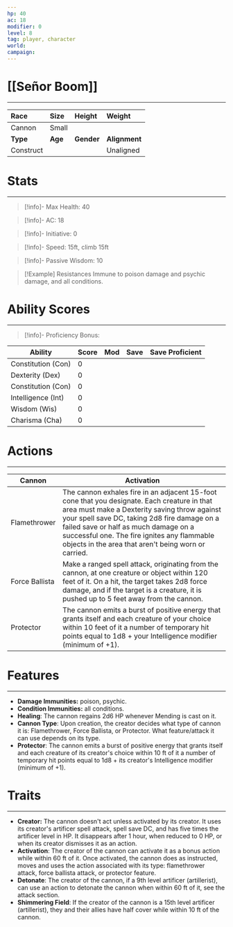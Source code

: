 ```yaml
---
hp: 40
ac: 18
modifier: 0 
level: 8
tag: player, character
world: 
campaign: 
---
```


# [[Señor Boom]]

---

|Race|Size|Height|Weight|
|:--|:--|:--|:--|
|Cannon|Small|  |  |
|**Type**|**Age**|**Gender**|**Alignment**|
|Construct|  |  |Unaligned|


# Stats
---

>[!info]- Max Health: 40
 
 >[!info]- AC: 18
 
 >[!info]- Initiative: 0

 >[!info]- Speed:  15ft, climb 15ft 

>[!info]- Passive Wisdom: 10

>[!Example] Resistances
> Immune to poison damage and psychic damage, and all conditions.
> 


# Ability Scores
---
>[!info]- Proficiency Bonus: 

| Ability            | Score | Mod | Save |Save Proficient |
| ------------------ | ----- | --- | ---- | --------------- |
| Constitution (Con) |0|     |      |                 |
| Dexterity (Dex)    |0|     |      |                 |
| Constitution (Con) |0|     |      |                 |
| Intelligence (Int) |0|     |      |                 |
| Wisdom (Wis)       |0|     |      |                 |
| Charisma (Cha)     |0|     |      |                 |


# Actions
---

|Cannon|Activation|
|---|---|
|Flamethrower|The cannon exhales fire in an adjacent 15-foot cone that you designate. Each creature in that area must make a Dexterity saving throw against your spell save DC, taking 2d8 fire damage on a failed save or half as much damage on a successful one. The fire ignites any flammable objects in the area that aren't being worn or carried.|
|Force Ballista|Make a ranged spell attack, originating from the cannon, at one creature or object within 120 feet of it. On a hit, the target takes 2d8 force damage, and if the target is a creature, it is pushed up to 5 feet away from the cannon.|
|Protector|The cannon emits a burst of positive energy that grants itself and each creature of your choice within 10 feet of it a number of temporary hit points equal to 1d8 + your Intelligence modifier (minimum of +1).|


# Features
---
- **Damage Immunities:** poison, psychic.
- **Condition Immunities:** all conditions.
- **Healing**: The cannon regains 2d6 HP whenever Mending is cast on it.
- **Cannon Type**: Upon creation, the creator decides what type of cannon it is: Flamethrower, Force Ballista, or Protector. What feature/attack it can use depends on its type.
- **Protector**: The cannon emits a burst of positive energy that grants itself and each creature of its creator's choice within 10 ft of it a number of temporary hit points equal to 1d8 + its creator's Intelligence modifier (minimum of +1).


# Traits
---

- **Creator:** The cannon doesn't act unless activated by its creator. It uses its creator's artificer spell attack, spell save DC, and has five times the artificer level in HP. It disappears after 1 hour, when reduced to 0 HP, or when its creator dismisses it as an action.
- **Activation**: The creator of the cannon can activate it as a bonus action while within 60 ft of it. Once activated, the cannon does as instructed, moves and uses the action associated with its type: flamethrower attack, force ballista attack, or protector feature.
- **Detonate**: The creator of the cannon, if a 9th level artificer (artillerist), can use an action to detonate the cannon when within 60 ft of it, see the attack section.
- **Shimmering Field**: If the creator of the cannon is a 15th level artificer (artillerist), they and their allies have half cover while within 10 ft of the cannon.